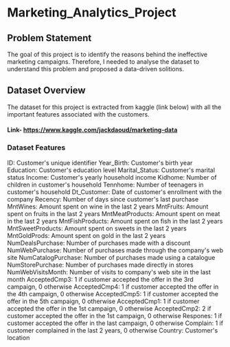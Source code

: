 # Marketing_Analytics_Project


## Problem Statement
The goal of this project is to identify the reasons behind the ineffective marketing campaigns. Therefore, I needed to analyse the dataset to understand this problem and proposed a data-driven solitions.

## Dataset Overview
The dataset for this project is extracted from kaggle (link below) with all the important features associated with the customers.
#### Link- https://www.kaggle.com/jackdaoud/marketing-data

### Dataset Features
ID: Customer's unique identifier
Year_Birth: Customer's birth year
Education: Customer's education level
Marital_Status: Customer's marital status
Income: Customer's yearly household income
Kidhome: Number of children in customer's household
Tennhome: Number of teenagers in customer's household
Dt_Customer: Date of customer's enrollment with the company
Recency: Number of days since customer's last purchase
MntWines: Amount spent on wine in the last 2 years
MntFruits: Amount spent on fruits in the last 2 years
MntMeatProducts: Amount spent on meat in the last 2 years
MntFishProducts: Amount spent on fish in the last 2 years
MntSweetProducts: Amount spent on sweets in the last 2 years
MntGoldProds: Amount spent on gold in the last 2 years
NumDealsPurchase: Number of purchases made with a discount
NumWebPurchase: Number of purchases made through the company's web site
NumCatalogPurchase: Number of purchases made using a catalogue
NumStorePurchase: Number of purchases made directly in stores
NumWebVisitsMonth: Number of visits to company's web site in the last month
AcceptedCmp3: 1 if customer accepted the offer in the 3rd campaign, 0 otherwise
AcceptedCmp4: 1 if customer accepted the offer in the 4th campaign, 0 otherwise
AcceptedCmp5: 1 if customer accepted the offer in the 5th campaign, 0 otherwise
AcceptedCmp1: 1 if customer accepted the offer in the 1st campaign, 0 otherwise
AcceptedCmp2: 2 if customer accepted the offer in the 1st campaign, 0 otherwise
Respones: 1 if customer accepted the offer in the last campaign, 0 otherwise
Complain: 1 if customer complained in the last 2 years, 0 otherwise
Country: Customer's location
